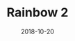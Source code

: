 ---
title: Rainbow 2
date: '2018-10-20'
thumb_image: images/mar-3yo/rainbow2.jpg
thumb_image_alt: Rainbow 2
image: images/mar-3yo/rainbow2.jpg
image_alt: Rainbow 2
template: project
---	
